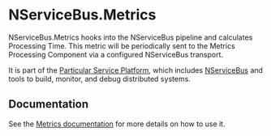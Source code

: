 # NServiceBus.Metrics

NServiceBus.Metrics hooks into the NServiceBus pipeline and calculates Processing Time. This metric will be periodically sent to the Metrics Processing Component via a configured NServiceBus transport.

It is part of the [Particular Service Platform](https://particular.net/service-platform), which includes [NServiceBus](https://particular.net/nservicebus) and tools to build, monitor, and debug distributed systems.

## Documentation

See the [Metrics documentation](https://docs.particular.net/monitoring/metrics/) for more details on how to use it.

